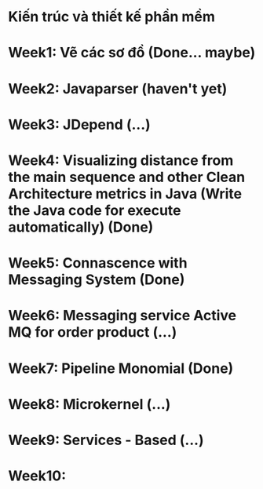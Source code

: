 # Kiến trúc và thiết kế phần mềm

# Week1: Vẽ các sơ đồ (Done... maybe)

# Week2: Javaparser (haven't yet)

# Week3: JDepend (...)

# Week4: Visualizing distance from the main sequence and other Clean Architecture metrics in Java (Write the Java code for execute automatically) (Done)

# Week5: Connascence with Messaging System (Done)

# Week6: Messaging service Active MQ for order product (...)

# Week7: Pipeline Monomial (Done)

# Week8: Microkernel (...)

# Week9: Services - Based (...)

# Week10:

